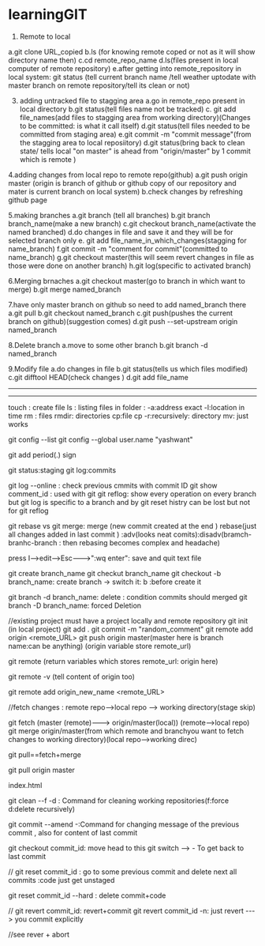 # learningGIT

1. Remote to local

a.git clone URL_copied
b.ls (for knowing remote coped or not as it will show directory name then)
c.cd remote_repo_name
d.ls(files present in local computer of remote repository)
e.after getting into remote_repository in local system: git status (tell current branch name /tell weather uptodate with master branch on remote repository/tell its clean or not)

3. adding untracked file to stagging area
a.go in remote_repo present in local directory
b.git status(tell files name not be tracked)
c. git add file_names(add files to stagging area from working directory)(Changes to be committed: is what it call itself)
d.git status(tell files needed to be committed from staging area)
e.git commit -m "commit message"(from the stagging area to local reposiitory)
d.git status(bring back to clean state/ tells local "on  master" is ahead from "origin/master" by 1 commit which is remote  )

4.adding changes from local repo to remote repo(github)
a.git push origin master (origin is branch of github or github copy of our repository and mater is current branch on local system)
b.check changes by refreshing github page


5.making branches
a.git branch (tell all branches)
b.git branch branch_name(make a new branch)
c.git checkout branch_name(activate the named branched)
d.do changes in file and save it and they will be for selected branch only
e. git add file_name_in_which_changes(stagging for name_branch)
f.git commit -m "comment for commit"(committed to name_branch)
g.git checkout master(this will seem revert changes in file as those were done on another branch)
h.git log(specific to activated branch)

6.Merging brnaches
a.git checkout master(go to branch in which want to merge)
b.git merge  named_branch

7.have only master branch on github so need to add named_branch there
a.git pull
b.git checkout named_branch
c.git push(pushes the current branch on github)(suggestion comes)
d.git push --set-upstream origin named_branch


8.Delete branch
a.move to some other branch
b.git branch -d named_branch

9.Modify file
a.do changes in file
b.git status(tells us which files modified)
c.git difftool HEAD(check changes )
d.git add file_name



********************************************************************************************************************************************************
********************************************************************************************************************************************************


touch : create file
ls : listing files in folder : -a:address exact       -l:location in time
rm : files
rmdir: directories
cp:file
cp -r:recursively: directory
mv: just works


git config --list
git config --global user.name "yashwant"

git add period(.) sign


git status:staging
git log:commits


git log --online : check previous cmmits with commit ID
git show comment_id : used with git 
git reflog: show every operation on every branch but git log is specific to a branch and by git reset histry can be lost but not for git reflog

git rebase vs git merge: merge (new commit created at the end ) rebase(just all changes added in last commit ) :adv(looks neat comits):disadv(bramch-branhc-branch : then rebasing becomes complex and headache)


press I-->edit-->Esc--->":wq enter": save and quit  text file


git create branch_name
git checkut branch_name
git checkout -b branch_name: create branch -> switch it: b :before create it

git branch -d branch_name: delete : condition commits should merged
git branch -D branch_name: forced Deletion


//existing project
must have a project locally and remote repository 
git init (in local project)
git add .
git commit -m "random_comment"
git remote add origin <remote_URL>
git push origin master(master here is branch name:can be anything)
(origin variable store remote_url)

git remote (return variables which stores remote_url: origin here)

git remote -v (tell content of origin too)

git remote add origin_new_name <remote_URL>


//fetch changes : remote repo-->local repo --> working directory(stage skip)

git fetch (master (remote)---> origin/master(local)) (remote-->local repo)
git merge origin/master(from which remote and branchyou want to fetch changes to working directory)(local repo-->working direc)


git pull==fetch+merge

git pull origin master

index.html


git clean --f -d : Command for cleaning working repositories(f:force d:delete recursively)

git commit --amend -:Command for changing message of the previous commit , also for content of last commit


git checkout commit_id: move head to this
git switch -->   - To get back to last commit



//
git reset commit_id : go to some previous commit and delete next all commits :code just get unstaged

git reset commit_id --hard  : delete commit+code


//
git revert commit_id: revert+commit
git revert commit_id -n: just revert ---> you commit explicitly


//see rever + abort

